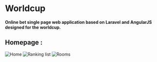 # Worldcup

#### Online bet single page web application based on Laravel and AngularJS designed for the worldcup.

## Homepage :
![Home](https://i.imgur.com/DxIKcF7.png)
![Ranking list](https://i.imgur.com/JNirSS6.png)
![Rooms](https://i.imgur.com/b2WrMtv.png)